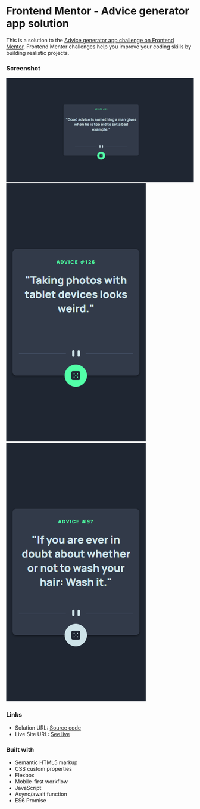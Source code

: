 # Frontend Mentor - Advice generator app solution

This is a solution to the [Advice generator app challenge on Frontend Mentor](https://www.frontendmentor.io/challenges/advice-generator-app-QdUG-13db). Frontend Mentor challenges help you improve your coding skills by building realistic projects.

### Screenshot

![desktop output](images/desktop-output.png)
![mobile output](images/mobile-output.png)
![mobile active output](images/mobile-active-output.png)

### Links

- Solution URL: [Source code](https://github.com/eyedent1ty/advice-generator-app)
- Live Site URL: [See live](https://eyedent1ty-advice-generator-app.netlify.app/)

### Built with

- Semantic HTML5 markup
- CSS custom properties
- Flexbox
- Mobile-first workflow
- JavaScript
- Async/await function
- ES6 Promise
